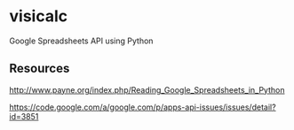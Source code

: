 # visicalc
Google Spreadsheets API using Python

Resources
---------

http://www.payne.org/index.php/Reading_Google_Spreadsheets_in_Python

https://code.google.com/a/google.com/p/apps-api-issues/issues/detail?id=3851
